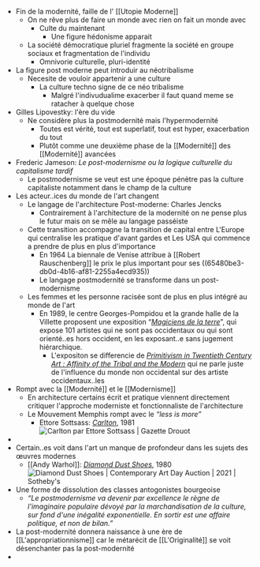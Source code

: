 - Fin de la modernité, faille de l' [[Utopie Moderne]]
	- On ne rêve plus de faire un monde avec rien on fait un monde avec
		- Culte du maintenant
			- Une figure hédonisme apparait
	- La société démocratique pluriel fragmente la société en groupe sociaux et fragmentation de l'individu
		- Omnivorie culturelle, pluri-identité
- La figure post moderne peut introduir au néotribalisme
	- Necesite de vouloir appartenir a une culture
		- La culture techno signe de ce néo tribalisme
			- Malgré l'indivudualime exacerber il faut quand meme se ratacher à quelque chose
- Gilles Lipovestky: l'ère du vide
	- Ne considère plus la postmodernité mais l'hypermodernité
		- Toutes est vérité, tout est superlatif, tout est hyper, exacerbation du tout
		- Plutôt comme une deuxième phase de la [[Modernité]] des [[Modernité]] avancées
- Frederic Jameson: *Le post-modernisme ou la logique culturelle du capitalisme tardif*
	- Le postmodernisme se veut est une époque pénètre pas la culture capitaliste notamment dans le champ de la culture
- Les acteur..ices du monde de l'art changent
	- Le langage de l'architecture Post-moderne: Charles Jencks
		- Contrairement à l'architecture de la modernité on ne pense plus le futur mais on se mêle au langage passéiste
	- Cette transition accompagne la transition de capital entre L'Europe qui centralise les pratique d'avant gardes et Les USA qui commence a prendre de plus en plus d'importance
		- En 1964 La biennale de Venise attribue à [[Robert Rauschenberg]] le prix le plus important pour ses ((65480be3-db0d-4b16-af81-2255a4ecd935))
		- Le langage postmodernité se transforme dans un post-modernisme
	- Les femmes et les personne racisée sont de plus en plus intégré au monde de l'art
		- En 1989, le centre Georges-Pompidou et la grande halle de la Villette proposent une exposition “[*Magiciens de la terre*](https://www.centrepompidou.fr/fr/programme/agenda/evenement/cTEXnL)”, qui expose 101 artistes qui ne sont pas occidentaux ou qui sont orienté..es hors occident, en les exposant..e sans jugement hiérarchique.
			- L'expositon se differencie de [*Primitivism in Twentieth Century Art : Affinity of the Tribal and the Modern*](https://www.moma.org/calendar/exhibitions/1907) qui ne parle juste de l'influence du monde non occidental sur des artiste occidentaux..les
- Rompt avec la [[Modernité]] et le [[Modernisme]]
	- En architecture certains écrit et pratique viennent directement critiquer l'approche moderniste et fonctionnaliste de l'architecture
	- Le Mouvement Memphis rompt avec le *“less is more”*
		- Ettore Sottsass: [*Carlton*](https://www.espace-lumiere.fr/accueil/10358-carlton-etagere.html), 1981 ![Carlton par Ettore Sottsass | Gazette Drouot](https://medias.gazette-drouot.com/prod/medias/mediatheque/59811.jpg)
-
- Certain..es voit dans l'art un manque de profondeur dans les sujets des œuvres modernes
	- [[Andy Warhol]]: [*Diamond Dust Shoes*](https://www.sothebys.com/en/buy/auction/2021/contemporary-art-day-auction-2/diamond-dust-shoes), 1980 ![Diamond Dust Shoes | Contemporary Art Day Auction | 2021 | Sotheby's](https://sothebys-md.brightspotcdn.com/dims4/default/f024b33/2147483647/strip/true/crop/2000x1379+0+0/resize/2048x1412!/quality/90/?url=http%3A%2F%2Fsothebys-brightspot.s3.amazonaws.com%2Fmedia-desk%2Fc7%2Fb8%2F8e3cee804b6cafdbd2f0d16726d5%2F361n10683-bq9px-01-a.jpg)
- Une forme de dissolution des classes antogonistes bourgeoise
	- *“Le postmodernisme va devenir par excellence le règne de l'imaginaire populaire dévoyé par la marchandisation de la culture, sur fond d'une inégalité exponentielle. En sortir est une affaire politique, et non de bilan.”*
- La post-modernité donnera naissance à une ère de [[L'appropriationnisme]] car le métarécit de [[L'Originalité]] se voit désenchanter pas la post-modernité
-